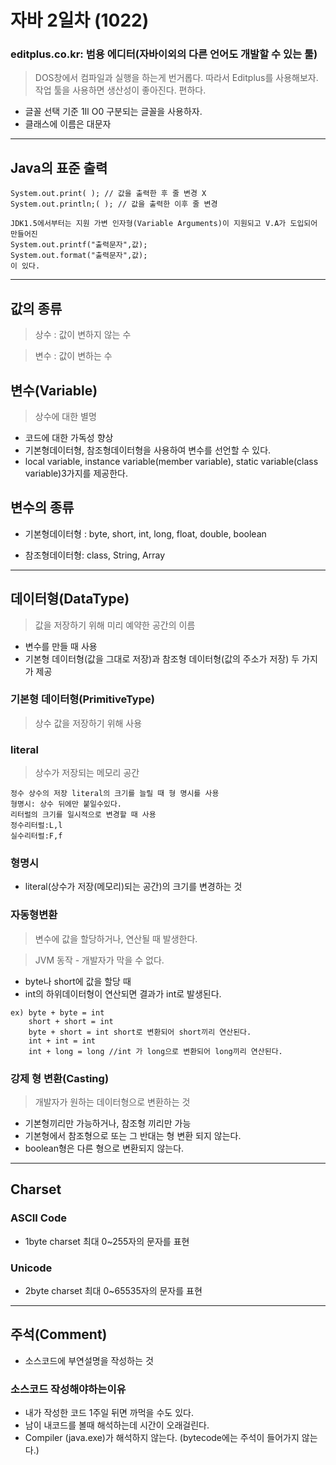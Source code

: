 # 자바 2일차 (1022)

### editplus.co.kr: 범용 에디터(자바이외의 다른 언어도 개발할 수 있는 툴)
>DOS창에서 컴파일과 실행을 하는게 번거롭다. 따라서 Editplus를 사용해보자.
>작업 툴을 사용하면 생산성이 좋아진다. 편하다.


- 글꼴 선택 기준 1Il O0 구분되는 글꼴을 사용하자.
- 클래스에 이름은 대문자

----------------------------------------------------------------

## Java의 표준 출력

```
System.out.print( ); // 값을 출력한 후 줄 변경 X
System.out.println;( ); // 값을 출력한 이후 줄 변경

JDK1.5에서부터는 지원 가변 인자형(Variable Arguments)이 지원되고 V.A가 도입되어 만들어진 
System.out.printf("출력문자",값);
System.out.format("출력문자",값);
이 있다.
```

----------------------------------------------------------------

## 값의 종류

>상수 : 값이 변하지 않는 수

>변수 : 값이 변하는 수


## 변수(Variable)
>상수에 대한 별명

- 코드에 대한 가독성 향상
- 기본형데이터형, 참조형데이터형을 사용하여 변수를 선언할 수 있다.
- local variable, instance variable(member variable), static variable(class variable)3가지를 제공한다.

## 변수의 종류
- 기본형데이터형 : byte, short, int, long, float, double, boolean

- 참조형데이터형: class, String, Array

----------------------------------------------------------------

## 데이터형(DataType)
> 값을 저장하기 위해 미리 예약한 공간의 이름
- 변수를 만들 때 사용
- 기본형 데이터형(값을 그대로 저장)과 참조형 데이터형(값의 주소가 저장) 두 가지가 제공

### 기본형 데이터형(PrimitiveType)
> 상수 값을 저장하기 위해 사용 

### literal
> 상수가 저장되는 메모리 공간

```
정수 상수의 저장 literal의 크기를 늘릴 때 형 명시를 사용
형명시: 상수 뒤에만 붙일수있다.
리터럴의 크기를 일시적으로 변경할 때 사용
정수리터럴:L,l
실수리터럴:F,f
```

### 형명시
- literal(상수가 저장(메모리)되는 공간)의 크기를 변경하는 것

### 자동형변환
> 변수에 값을 할당하거나, 연산될 때 발생한다.

>JVM 동작 - 개발자가 막을 수 없다.
- byte나 short에 값을 할당 때
- int의 하위데이터형이 연산되면 결과가 int로 발생된다.
```
ex) byte + byte = int
    short + short = int
    byte + short = int short로 변환되어 short끼리 연산된다.
    int + int = int
    int + long = long //int 가 long으로 변환되어 long끼리 연산된다.
```
### 강제 형 변환(Casting)
> 개발자가 원하는 데이터형으로 변환하는 것
- 기본형끼리만 가능하거나, 참조형 끼리만 가능
- 기본형에서 참조형으로 또는 그 반대는 형 변환 되지 않는다.
- boolean형은 다른 형으로 변환되지 않는다.

---------------------------------------------------------------
## Charset
### ASCII Code 
- 1byte charset 최대 0~255자의 문자를 표현
### Unicode 
- 2byte charset 최대 0~65535자의 문자를 표현

----------------------------------------------------------------

## 주석(Comment)
- 소스코드에 부연설명을 작성하는 것

### 소스코드 작성해야하는이유
- 내가 작성한 코드 1주일 뒤면 까먹을 수도 있다.
- 남이 내코드를 볼때 해석하는데 시간이 오래걸린다.
- Compiler (java.exe)가 해석하지 않는다. (bytecode에는 주석이 들어가지 않는다.)


